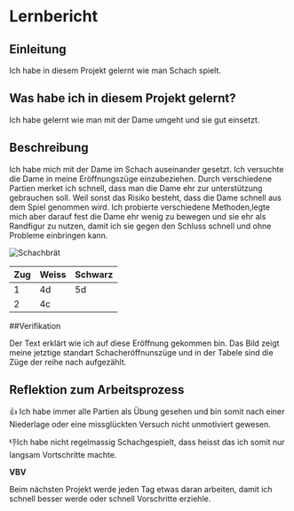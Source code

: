 # Lernbericht

## Einleitung

Ich habe in diesem Projekt gelernt wie man Schach spielt.

## Was habe ich in diesem Projekt gelernt?

Ich habe gelernt wie man mit der Dame umgeht und sie gut einsetzt.

## Beschreibung

Ich habe mich mit der Dame im Schach auseinander gesetzt. Ich versuchte die Dame in meine Eröffnungszüge einzubeziehen. Durch verschiedene Partien merket ich schnell, dass man die Dame ehr zur unterstützung gebrauchen soll. Weil sonst das Risiko besteht, dass die Dame schnell aus dem Spiel genommen wird. Ich probierte verschiedene Methoden,legte mich aber darauf fest die Dame ehr wenig zu bewegen und sie ehr als Randfigur zu nutzen, damit ich sie gegen den Schluss schnell und ohne Probleme einbringen kann.

![Schachbrät](https://m2.stadt40.de/images/1605637308_3f1de613c3625da8e56b5eac3eb30206.jpg)

|Zug|Weiss|Schwarz|
|---|---|---|
|1|4d|5d|
|2|4c||

##Verifikation

Der Text erklärt wie ich auf diese Eröffnung gekommen bin. Das Bild zeigt meine jetztige standart Schacheröffnunszüge und in der Tabele sind die Züge der reihe nach aufgezählt.

## Reflektion zum Arbeitsprozess

👍 Ich habe immer alle Partien als Übung gesehen und bin somit nach einer Niederlage oder eine missglückten Versuch nicht unmotiviert gewesen.

👎Ich habe nicht regelmassig Schachgespielt, dass heisst das ich somit nur langsam Vortschritte machte. 

**VBV**

Beim nächsten Projekt werde jeden Tag etwas daran arbeiten, damit ich schnell besser werde oder schnell Vorschritte erziehle.
